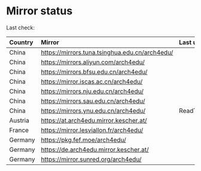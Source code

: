 <script src="./time.js"></script>
# Mirror status
Last check: <script type="text/javascript">localize(1688376003.0224347);</script>

|Country|Mirror|Last update|
|:------|:-----|:----------|
|China|https://mirrors.tuna.tsinghua.edu.cn/arch4edu/|<script type="text/javascript">localize(1688366114);</script>|
|China|https://mirrors.aliyun.com/arch4edu/|<script type="text/javascript">localize(1688279671);</script>|
|China|https://mirrors.bfsu.edu.cn/arch4edu/|<script type="text/javascript">localize(1688322711);</script>|
|China|https://mirror.iscas.ac.cn/arch4edu/|<script type="text/javascript">localize(1688322711);</script>|
|China|https://mirrors.nju.edu.cn/arch4edu/|<script type="text/javascript">localize(1688279671);</script>|
|China|https://mirrors.sau.edu.cn/arch4edu/|<script type="text/javascript">localize(1688322711);</script>|
|China|https://mirrors.ynu.edu.cn/arch4edu/|ReadTimeout|
|Austria|https://at.arch4edu.mirror.kescher.at/|<script type="text/javascript">localize(1688322711);</script>|
|France|https://mirror.lesviallon.fr/arch4edu/|<script type="text/javascript">localize(1688322711);</script>|
|Germany|https://pkg.fef.moe/arch4edu/|<script type="text/javascript">localize(1688322711);</script>|
|Germany|https://de.arch4edu.mirror.kescher.at/|<script type="text/javascript">localize(1688322711);</script>|
|Germany|https://mirror.sunred.org/arch4edu/|<script type="text/javascript">localize(1688322711);</script>|

<script src="./tablefilter/tablefilter.js"></script>
<script src="./table.js"></script>